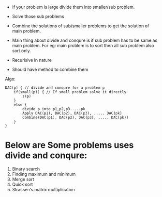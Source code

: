- If your problem is large divide them into smaller/sub problem.
- Solve those sub problems
- Combine the solutions of sub/smaller problems to get the solution of main problem.

- Main thing about divide and conqure is if sub problem has to be same as main problem. For eg: main problem is to sort then all sub problem also sort only.
- Recurisive in nature
- Should have method to combine them


Algo:
```
DAC(p) { // divide and conqure for a problem p
    if(small(p)) { // If small problem solve it directly
        s(p)
    }
    else {
        divide p into p1,p2,p3.....pk
        Apply DAC(p1), DAC(p2), DAC(p3), ..... DAC(pk)
        Combine(DAC(p1), DAC(p2), DAC(p3), ..... DAC(pk))
    }
}
```

# Below are Some problems uses divide and conqure:

1. Binary search
2. Finding maximum and minimum
3. Merge sort
4. Quick sort
5. Strassen's matrix multiplication